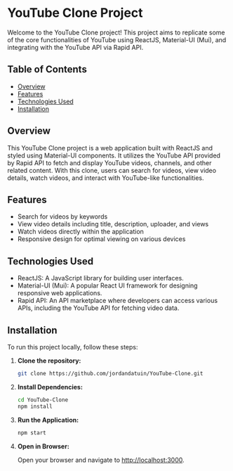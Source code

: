 # YouTube Clone Project

Welcome to the YouTube Clone project! This project aims to replicate some of the core functionalities of YouTube using ReactJS, Material-UI (Mui), and integrating with the YouTube API via Rapid API.

## Table of Contents
- [Overview](#overview)
- [Features](#features)
- [Technologies Used](#technologies-used)
- [Installation](#installation)

## Overview
This YouTube Clone project is a web application built with ReactJS and styled using Material-UI components. It utilizes the YouTube API provided by Rapid API to fetch and display YouTube videos, channels, and other related content. With this clone, users can search for videos, view video details, watch videos, and interact with YouTube-like functionalities.

## Features
- Search for videos by keywords
- View video details including title, description, uploader, and views
- Watch videos directly within the application
- Responsive design for optimal viewing on various devices

## Technologies Used
- ReactJS: A JavaScript library for building user interfaces.
- Material-UI (Mui): A popular React UI framework for designing responsive web applications.
- Rapid API: An API marketplace where developers can access various APIs, including the YouTube API for fetching video data.

## Installation
To run this project locally, follow these steps:

1. **Clone the repository:**

    ```bash
    git clone https://github.com/jordandatuin/YouTube-Clone.git
    ```

2. **Install Dependencies:**

    ```bash
    cd YouTube-Clone
    npm install
    ```

3. **Run the Application:**

    ```bash
    npm start
    ```

4. **Open in Browser:**

    Open your browser and navigate to [http://localhost:3000](http://localhost:3000).